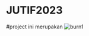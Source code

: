 # JUTIF2023
#project ini merupakan
![burn1](https://user-images.githubusercontent.com/112602731/216554113-014a663b-4b3e-4cd2-afa0-9f6a9ec88237.JPG)
